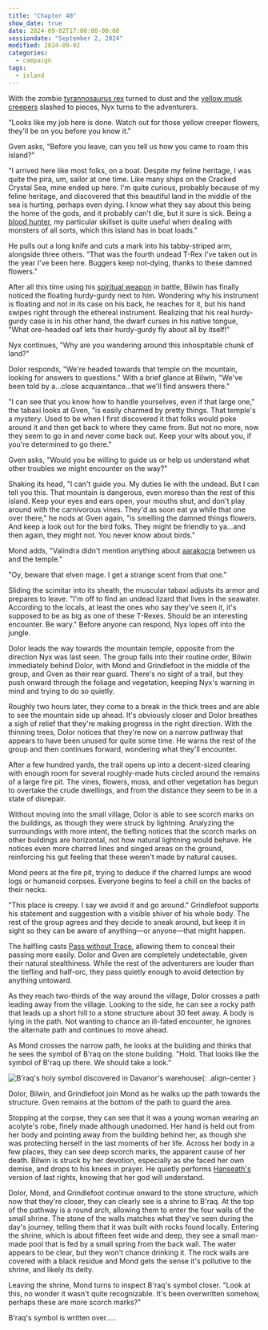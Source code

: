 ```yaml
---
title: "Chapter 40"
show_date: true
date: 2024-09-02T17:00:00-00:00
sessiondate: "September 2, 2024"
modified: 2024-09-02
categories:
  - campaign
tags:
  - island
---
```


With the zombie [tyrannosaurus rex](https://www.dndbeyond.com/monsters/17041-tyrannosaurus-rex)
turned to dust and the [yellow musk creepers](https://forgottenrealms.fandom.com/wiki/Yellow_musk_creeper)
slashed to pieces, Nyx turns to the adventurers.

"Looks like my job here is done. Watch out for those yellow creeper flowers, they'll be on
you before you know it." 

Gven asks, "Before you leave, can you tell us how you came to roam this island?"

"I arrived here like most folks, on a boat. Despite my feline heritage, I was quite the pira, um,
sailor at one time. Like many ships on the Cracked Crystal Sea, mine ended up here. I'm quite curious,
probably because of my feline heritage, and discovered that this beautiful land in the middle of the
sea is hurting, perhaps even dying. I know what they say about this being the home of the gods,
and it probably can't die, but it sure is sick. Being a
[blood hunter](https://www.dndbeyond.com/classes/357975-blood-hunter), my particular skillset is
quite useful when dealing with monsters of all sorts, which this island has in boat loads."

He pulls out a long knife and cuts a mark into his tabby-striped arm, alongside three others. "That
was the fourth undead T-Rex I've taken out in the year I've been here. Buggers keep not-dying, thanks
to these damned flowers."

After all this time using his [spiritual weapon](https://www.dndbeyond.com/spells/2263-spiritual-weapon)
in battle, Bilwin has finally noticed the floating hurdy-gurdy next to him. Wondering why his
instrument is floating and not in its case on his back, he reaches for it, but his hand swipes
right through the ethereal instrument. Realizing that his real hurdy-gurdy case is in his other
hand, the dwarf curses in his native tongue, "What ore-headed oaf lets their hurdy-gurdy fly about
all by itself!"

Nyx continues, "Why are you wandering around this inhospitable chunk of land?"

Dolor responds, "We're headed towards that temple on the mountain, looking for answers to questions."
With a brief glance at Bilwin, "We've been told by a...close acquaintance...that we'll find answers
there."

"I can see that you know how to handle yourselves, even if that large one," the tabaxi looks at
Gven, "is easily charmed by pretty things. That temple's a mystery. Used to be when I first discovered
it that folks would poke around it and then get back to where they came from. But not no more, now
they seem to go in and never come back out. Keep your wits about you, if you're determined to go
there."

Gven asks, "Would you be willing to guide us or help us understand what other troubles we might
encounter on the way?"

Shaking its head, "I can't guide you. My duties lie with the undead. But I can tell you this.
That mountain is dangerous, even moreso than the rest of this island. Keep your eyes and ears open,
your mouths shut, and don't play around with the carnivorous vines. They'd as soon eat ya while
that one over there," he nods at Gven again, "is smelling the damned things flowers. And keep a
look out for the bird folks. They might be friendly to ya...and then again, they might not. You
never know about birds."

Mond adds, "Valindra didn't mention anything about [aarakocra](https://www.dndbeyond.com/races/4-aarakocra)
between us and the temple."

"Oy, beware that elven mage. I get a strange scent from that one."

Sliding the scimitar into its sheath, the muscular tabaxi adjusts its armor and prepares to
leave. "I'm off to find an undead lizard that lives in the seawater. According to the locals,
at least the ones who say they've seen it, it's supposed to be as big as one of these T-Rexes.
Should be an interesting encounter. Be wary." Before anyone can respond, Nyx lopes off into the
jungle.

Dolor leads the way towards the mountain temple, opposite from the direction Nyx was last seen.
The group falls into their routine order, Bilwin immediately behind Dolor, with Mond and Grindlefoot
in the middle of the group, and Gven as their rear guard. There's no sight of a trail, but they
push onward through the foliage and vegetation, keeping Nyx's warning in mind and trying to do
so quietly.

Roughly two hours later, they come to a break in the thick trees and are able to see the mountain
side up ahead. It's obviously closer and Dolor breathes a sigh of relief that they're making
progress in the right direction. With the thinning trees, Dolor notices that they're now on a
narrow pathway that appears to have been unused for quite some time. He warns the rest of the
group and then continues forward, wondering what they'll encounter.

After a few hundred yards, the trail opens up into a decent-sized clearing with enough room
for several roughly-made huts circled around the remains of a large fire pit. The vines, flowers,
moss, and other vegetation has begun to overtake the crude dwellings, and from the distance they
seem to be in a state of disrepair.

Without moving into the small village, Dolor is able to see scorch marks on the buildings, as
though they were struck by lightning. Analyzing the surroundings with more intent, the tiefling
notices that the scorch marks on other buildings are horizontal, not how natural lightning would
behave. He notices even more charred lines and singed areas on the ground, reinforcing his gut
feeling that these weren't made by natural causes.

Mond peers at the fire pit, trying to deduce if the charred lumps are wood logs or humanoid
corpses. Everyone begins to feel a chill on the backs of their necks.

"This place is creepy. I say we avoid it and go around." Grindlefoot supports his statement and
suggestion with a visible shiver of his whole body. The rest of the group agrees and they
decide to sneak around, but keep it in sight so they can be aware of anything—or anyone—that
might happen.

The halfling casts [Pass without Trace](https://www.dndbeyond.com/spells/2618849-pass-without-trace),
allowing them to conceal their passing more easily. Dolor and Gven are completely undetectable,
given their natural stealthiness. While the rest of the adventurers are louder than the tiefling
and half-orc, they pass quietly enough to avoid detection by anything untoward.

As they reach two-thirds of the way around the village, Dolor crosses a path leading away from
the village. Looking to the side, he can see a rocky path that leads up a short hill to a stone
structure about 30 feet away. A body is lying in the path. Not wanting to chance an ill-fated
encounter, he ignores the alternate path and continues to move ahead.

As Mond crosses the narrow path, he looks at the building and thinks that he sees the symbol of
B'raq on the stone building. "Hold. That looks like the symbol of B'raq up there. We should take
a look."

![B'raq's holy symbol discovered in Davanor's warehouse](/dnd/assets/images/ch28-holy-symbol-Braq.png){: .align-center }

Dolor, Bilwin, and Grindlefoot join Mond as he walks up the path towards the structure. Gven remains
at the bottom of the path to guard the area.

Stopping at the corpse, they can see that it was a young woman wearing an acolyte's robe, finely
made although unadorned. Her hand is held out from her body and pointing away from the building
behind her, as though she was protecting herself in the last moments of her life. Across her body in
a few places, they can see deep scorch marks, the apparent cause of her death. Bilwin is struck
by her devotion, especially as she faced her own demise, and drops to his knees in prayer. He
quietly performs [Hanseath's](https://forgottenrealms.fandom.com/wiki/Hanseath) version of last
rights, knowing that her god will understand.

Dolor, Mond, and Grindlefoot continue onward to the stone structure, which now that they're closer,
they can clearly see is a shrine to B'raq. At the top of the pathway is a round arch, allowing them
to enter the four walls of the small shrine. The stone of the walls matches what they've seen during
the day's journey, telling them that it was built with rocks found locally. Entering the shrine, which
is about fifteen feet wide and deep, they see a small man-made pool that is fed by a small spring from
the back wall. The water appears to be clear, but they won't chance drinking it. The rock walls are
covered with a black residue and Mond gets the sense it's pollutive to the shrine, and likely its
deity.

Leaving the shrine, Mond turns to inspect B'raq's symbol closer. "Look at this, no wonder it wasn't
quite recognizable. It's been overwritten somehow, perhaps these are more scorch marks?" 


<!-- Symbol found marked over B'raq's symbol on the shrine in Amonah

    |             |
    |   |     |   |
  _ | _ | ___ | _ |
/          |        \
           |
           |
          ***
       **     **
       **     **
          ***


-->
           

B'raq's symbol is written over.....



<!-- NOTES -->

<!-- em dash: — | Mac kebyoard shortcut = Option + Shift + Dash (-) -->
<!-- https://oatcookies.neocities.org/dndmoney to convert copper, silver, gold, and more into CP -->
<!-- Frequently used links:
  [Barbarian rage](https://www.thegamer.com/dungeons-dragons-dnd-barbarian-rage-explained-guide/)
  [Bardic inspiration](https://www.dndbeyond.com/classes/1-bard#BardicInspiration-75)
  [Chaos Bolt](https://www.dndbeyond.com/spells/14761-chaos-bolt)
  [Hanseath](https://forgottenrealms.fandom.com/wiki/Hanseath)
  [Hellish Rebuke](https://www.dndbeyond.com/spells/hellish-rebuke)
  [hurdy-gurdy](https://en.wikipedia.org/wiki/Hurdy-gurdy)
  [Mind Spike](http://dnd5e.wikidot.com/spell:mind-spike)
  [Shillelagh](https://www.dndbeyond.com/spells/2249-shillelagh)
  [Spiritual Weapon](https://www.dndbeyond.com/spells/2263-spiritual-weapon)
  [Wild Shape](https://www.dndbeyond.com/posts/635-druid-101-wild-shape-guide)
-->
<!--
  Lists of spells for the classes:
    - Bard spells: https://www.dndbeyond.com/spells/class/1-bard
    - Cleric spells: https://www.dndbeyond.com/spells/class/cleric 
    - Druid spells: https://www.dndbeyond.com/spells/class/druid
    - Sorcerer spells: https://www.dndbeyond.com/spells/class/sorcerer
  Monsters: https://www.dndbeyond.com/monsters
  Damage types: https://www.wargamer.com/dnd/damage-types
  Luck (Bilwin): http://dnd5e.wikidot.com/feat:lucky
-->
<!-- Directions on a boat:
  Port = left side
  Starboard = right side
  Bow = front
  Aft = back (inside the ship, on board)
  Stern = back (outside, offboard)
-->
